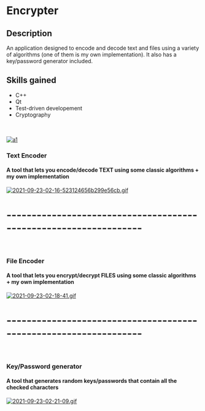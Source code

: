 # Encrypter
## Description
An application designed to encode and decode text and files using a variety of algorithms (one of them is my own implementation). It also has a key/password generator included.
## Skills gained
- C++
- Qt
- Test-driven developement 
- Cryptography
<br>
<br>
<a href="https://ibb.co/stPqMRC"><img src="https://i.ibb.co/CWtQT86/a1.png" alt="a1" border="0"></a>
<br>

### Text Encoder

#### A tool that lets you encode/decode TEXT using some classic algorithms + my own implementation

<a href="https://gifyu.com/image/P0FI"><img src="https://s9.gifyu.com/images/2021-09-23-02-16-523124656b299e56cb.gif" alt="2021-09-23-02-16-523124656b299e56cb.gif" border="0" /></a>
<br>

# -----------------------------------------------------------------
<br>

### File Encoder

#### A tool that lets you encrypt/decrypt FILES using some classic algorithms + my own implementation

<a href="https://gifyu.com/image/P0FS"><img src="https://s9.gifyu.com/images/2021-09-23-02-18-41.gif" alt="2021-09-23-02-18-41.gif" border="0" /></a>
<br>

# -----------------------------------------------------------------
<br>

### Key/Password generator

#### A tool that generates random keys/passwords that contain all the checked characters

<a href="https://gifyu.com/image/P0Fm"><img src="https://s9.gifyu.com/images/2021-09-23-02-21-09.gif" alt="2021-09-23-02-21-09.gif" border="0" /></a>


